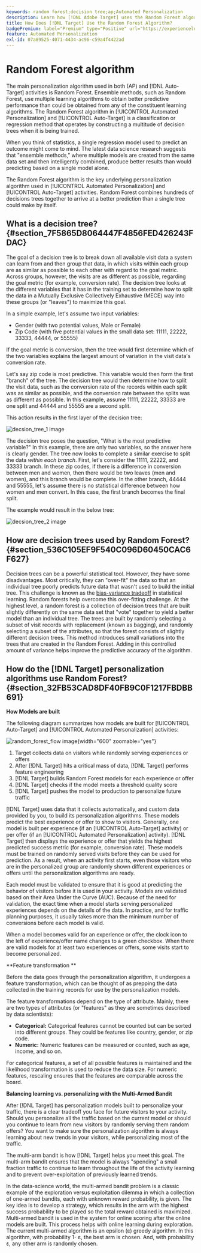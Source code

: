 ```yaml
---
keywords: random forest;decision tree;ap;Automated Personalization
description: Learn how [!DNL Adobe Target] uses the Random Forest algorithm in both [!UICONTROL Automated Personalization] (AP) and [!UICONTROL Auto-Target] activities.
title: How Does [!DNL Target] Use the Random Forest Algorithm?
badgePremium: label="Premium" type="Positive" url="https://experienceleague.adobe.com/docs/target/using/introduction/intro.html?lang=en#premium newtab=true" tooltip="See what's included in Target Premium."
feature: Automated Personalization
exl-id: 07a89525-4071-4434-ac96-c59a4f4422ad
---
```

# Random Forest algorithm

The main personalization algorithm used in both  (AP) and [!DNL Auto-Target] activities is Random Forest. Ensemble methods, such as Random Forest, use multiple learning algorithms to obtain better predictive performance than could be obtained from any of the constituent learning algorithms. The Random Forest algorithm in [!UICONTROL Automated Personalization] and [!UICONTROL Auto-Target] is a classification or regression method that operates by constructing a multitude of decision trees when it is being trained.

 When you think of statistics, a single regression model used to predict an outcome might come to mind. The latest data science research suggests that "ensemble methods," where multiple models are created from the same data set and then intelligently combined, produce better results than would predicting based on a single model alone.

The Random Forest algorithm is the key underlying personalization algorithm used in [!UICONTROL Automated Personalization] and [!UICONTROL Auto-Target] activities. Random Forest combines hundreds of decisions trees together to arrive at a better prediction than a single tree could make by itself.

## What is a decision tree? {#section_7F5865D8064447F4856FED426243FDAC}

The goal of a decision tree is to break down all available visit data a system can learn from and then group that data, in which visits within each group are as similar as possible to each other with regard to the goal metric. Across groups, however, the visits are as different as possible, regarding the goal metric (for example, conversion rate). The decision tree looks at the different variables that it has in the training set to determine how to split the data in a Mutually Exclusive Collectively Exhaustive (MECE) way into these groups (or "leaves") to maximize this goal.

In a simple example, let's assume two input variables:

* Gender (with two potential values, Male or Female) 
* Zip Code (with five potential values in the small data set: 11111, 22222, 33333, 44444, or 55555)

If the goal metric is conversion, then the tree would first determine which of the two variables explains the largest amount of variation in the visit data's conversion rate.

Let's say zip code is most predictive. This variable would then form the first "branch" of the tree. The decision tree would then determine how to split the visit data, such as the conversion rate of the records within each split was as similar as possible, and the conversion rate between the splits was as different as possible. In this example, assume 11111, 22222, 33333 are one split and 44444 and 55555 are a second split.

This action results in the first layer of the decision tree:

![decsion_tree_1 image](assets/decsion_tree_1.png)

The decision tree poses the question, "What is the most predictive variable?" In this example, there are only two variables, so the answer here is clearly gender. The tree now looks to complete a similar exercise to split the data *within each branch*. First, let's consider the 11111, 22222, and 33333 branch. In these zip codes, if there is a difference in conversion between men and women, then there would be two leaves (men and women), and this branch would be complete. In the other branch, 44444 and 55555, let's assume there is no statistical difference between how women and men convert. In this case, the first branch becomes the final split.

The example would result in the below tree:

![decsion_tree_2 image](assets/decsion_tree_2.png)

## How are decision trees used by Random Forest? {#section_536C105EF9F540C096D60450CAC6F627}

Decision trees can be a powerful statistical tool. However, they have some disadvantages. Most critically, they can "over-fit" the data so that an individual tree poorly predicts future data that wasn't used to build the initial tree. This challenge is known as the [bias-variance tradeoff](https://en.wikipedia.org/wiki/Bias%E2%80%93variance_tradeoff) in statistical learning. Random forests help overcome this over-fitting challenge. At the highest level, a random forest is a collection of decision trees that are built slightly differently on the same data set that "vote" together to yield a better model than an individual tree. The trees are built by randomly selecting a subset of visit records with replacement (known as bagging), and randomly selecting a subset of the attributes, so that the forest consists of slightly different decision trees. This method introduces small variations into the trees that are created in the Random Forest. Adding in this controlled amount of variance helps improve the predictive accuracy of the algorithm.  

## How do the [!DNL Target] personalization algorithms use Random Forest? {#section_32FB53CAD8DF40FB9C0F1217FBDBB691}

**How Models are built**

The following diagram summarizes how models are built for [!UICONTROL Auto-Target] and [!UICONTROL Automated Personalization] activities:

![random_forest_flow image](assets/random_forest_flow.png){width="600" zoomable="yes"}

1. Target collects data on visitors while randomly serving experiences or offers 
1. After [!DNL Target] hits a critical mass of data, [!DNL Target] performs feature engineering 
1. [!DNL Target] builds Random Forest models for each experience or offer 
1. [!DNL Target] checks if the model meets a threshold quality score 
1. [!DNL Target] pushes the model to production to personalize future traffic

[!DNL Target] uses data that it collects automatically, and custom data provided by you, to build its personalization algorithms. These models predict the best experience or offer to show to visitors. Generally, one model is built per experience (if an [!UICONTROL Auto-Target] activity) or per offer (if an [!UICONTROL Automated Personalization] activity). [!DNL Target] then displays the experience or offer that yields the highest predicted success metric (for example, conversion rate). These models must be trained on randomly served visits before they can be used for prediction. As a result, when an activity first starts, even those visitors who are in the personalized group are randomly shown different experiences or offers until the personalization algorithms are ready.

Each model must be validated to ensure that it is good at predicting the behavior of visitors before it is used in your activity. Models are validated based on their Area Under the Curve (AUC). Because of the need for validation, the exact time when a model starts serving personalized experiences depends on the details of the data. In practice, and for traffic planning purposes, it usually takes more than the minimum number of conversions before each model is valid.

When a model becomes valid for an experience or offer, the clock icon to the left of experience/offer name changes to a green checkbox. When there are valid models for at least two experiences or offers, some visits start to become personalized.

**Feature transformation **

Before the data goes through the personalization algorithm, it undergoes a feature transformation, which can be thought of as prepping the data collected in the training records for use by the personalization models.

The feature transformations depend on the type of attribute. Mainly, there are two types of attributes (or "features" as they are sometimes described by data scientists):

* **Categorical:** Categorical features cannot be counted but can be sorted into different groups. They could be features like country, gender, or zip code. 
* **Numeric:** Numeric features can be measured or counted, such as age, income, and so on.

For categorical features, a set of all possible features is maintained and the likelihood transformation is used to reduce the data size. For numeric features, rescaling ensures that the features are comparable across the board.

**Balancing learning vs. personalizing with the Multi-Armed Bandit**

After [!DNL Target] has personalization models built to personalize your traffic, there is a clear tradeoff you face for future visitors to your activity. Should you personalize all the traffic based on the current model or should you continue to learn from new visitors by randomly serving them random offers? You want to make sure the personalization algorithm is always learning about new trends in your visitors, while personalizing most of the traffic.

The multi-arm bandit is how [!DNL Target] helps you meet this goal. The multi-arm bandit ensures that the model is always "spending" a small fraction traffic to continue to learn throughout the life of the activity learning and to prevent over-exploitation of previously learned trends.

In the data-science world, the multi-armed bandit problem is a classic example of the exploration versus exploitation dilemma in which a collection of one-armed bandits, each with unknown reward probability, is given. The key idea is to develop a strategy, which results in the arm with the highest success probability to be played so the total reward obtained is maximized. Multi-armed bandit is used in the system for online scoring after the online models are built. This process helps with online learning during exploration. The current multi-armed algorithm is an epsilon (ε) greedy algorithm. In this algorithm, with probability 1- ε, the best arm is chosen. And, with probability ε, any other arm is randomly chosen.
